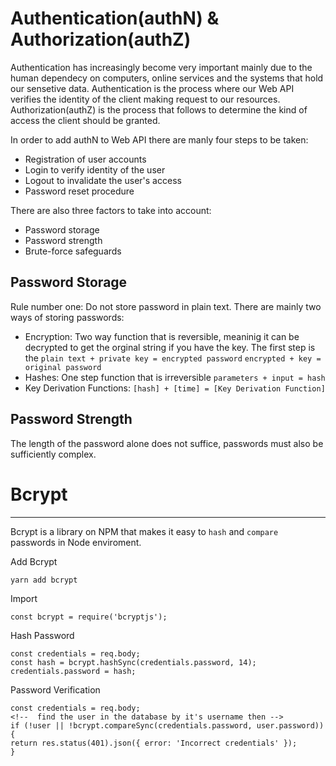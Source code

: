# Authentication(authN) & Authorization(authZ)

Authentication has increasingly become very important mainly due to the human dependecy on computers, online services and the systems that hold our sensetive data. Authentication is the process where our Web API verifies the identity of the client making request to our resources. Authorization(authZ) is the process that follows to determine the kind of access the client should be granted.

In order to add authN to Web API there are manly four steps to be taken:
  * Registration of user accounts
  * Login to verify identity of the user
  * Logout to invalidate the user's access
  * Password reset procedure 

There are also three factors to take into account:
  * Password storage
  * Password strength
  * Brute-force safeguards

Password Storage
---

Rule number one: Do not store password in plain text. There are mainly two ways of storing passwords:
  * Encryption:
     Two way function that is reversible, meaninig it can be decrypted to      get the orginal string if you have the key. The first step is the 
      `plain text + private key = encrypted password`
      `encrypted + key = original password`  
  * Hashes:
     One step function that is irreversible `parameters + input = hash`
  * Key Derivation Functions:
     `[hash] + [time] = [Key Derivation Function]`   
       
Password Strength
---

The length of the password alone does not suffice, passwords must also be sufficiently complex.

# Bcrypt
---

Bcrypt is a library on NPM that makes it easy to `hash` and `compare` passwords in Node enviroment.

Add Bcrypt

```
yarn add bcrypt
```

Import

```
const bcrypt = require('bcryptjs');
```

Hash Password 

```
const credentials = req.body;
const hash = bcrypt.hashSync(credentials.password, 14);
credentials.password = hash; 
```
    

Password Verification 

```
const credentials = req.body;
<!--  find the user in the database by it's username then -->
if (!user || !bcrypt.compareSync(credentials.password, user.password)) {
return res.status(401).json({ error: 'Incorrect credentials' });
}
```
   
